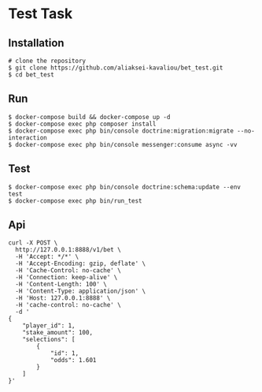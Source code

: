 Test Task
===

Installation
---
    # clone the repository
    $ git clone https://github.com/aliaksei-kavaliou/bet_test.git
    $ cd bet_test
    
Run
---
    $ docker-compose build && docker-compose up -d
    $ docker-compose exec php composer install
    $ docker-compose exec php bin/console doctrine:migration:migrate --no-interaction
    $ docker-compose exec php bin/console messenger:consume async -vv
    
Test
---
    $ docker-compose exec php bin/console doctrine:schema:update --env test
    $ docker-compose exec php bin/run_test
    
Api
---
    curl -X POST \
      http://127.0.0.1:8888/v1/bet \
      -H 'Accept: */*' \
      -H 'Accept-Encoding: gzip, deflate' \
      -H 'Cache-Control: no-cache' \
      -H 'Connection: keep-alive' \
      -H 'Content-Length: 100' \
      -H 'Content-Type: application/json' \
      -H 'Host: 127.0.0.1:8888' \
      -H 'cache-control: no-cache' \
      -d '
    {
    	"player_id": 1,
    	"stake_amount": 100,
    	"selections": [
    		{
    			"id": 1,
    			"odds": 1.601
    		}
    	]
    }'
